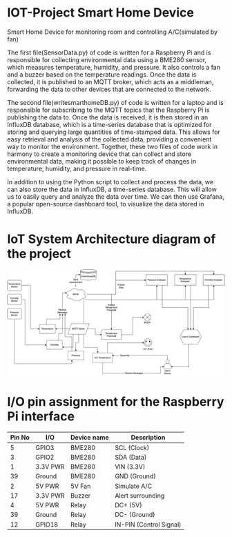 # IOT-Project Smart Home Device
 Smart Home Device for monitoring room and controlling A/C(simulated by fan)
 
 The first file(SensorData.py) of code is written for a Raspberry Pi and is responsible for collecting environmental data using a BME280 sensor, which measures temperature, humidity, and pressure. It also controls a fan and a buzzer based on the temperature readings. Once the data is collected, it is published to an MQTT broker, which acts as a middleman, forwarding the data to other devices that are connected to the network.

The second file(writesmarthomeDB.py) of code is written for a laptop and is responsible for subscribing to the MQTT topics that the Raspberry Pi is publishing the data to. Once the data is received, it is then stored in an InfluxDB database, which is a time-series database that is optimized for storing and querying large quantities of time-stamped data. This allows for easy retrieval and analysis of the collected data, providing a convenient way to monitor the environment. Together, these two files of code work in harmony to create a monitoring device that can collect and store environmental data, making it possible to keep track of changes in temperature, humidity, and pressure in real-time.

In addition to using the Python script to collect and process the data, we can also store the data in InfluxDB, a time-series database. This will allow us to easily query and analyze the data over time. We can then use Grafana, a popular open-source dashboard tool, to visualize the data stored in InfluxDB.


# IoT System Architecture diagram of the project
![alt text](https://github.com/LucidDreamsAlways/IOT-Project/blob/main/ProjectDesign.jpeg?raw=true)

# I/O pin assignment for the Raspberry Pi interface 
| Pin No | I/O | Device name | Description    |
|-------|-----|-------------|----------------|
| 5     | GPIO3 | BME280    | SCL (Clock)    |
| 3     | GPIO2 | BME280    | SDA (Data)     |
| 1     | 3.3V PWR | BME280 | VIN (3.3V)    |
| 39    | Ground   | BME280 | GND (Ground)   |
| 2     | 5V PWR   | 5V Fan  | Simulate A/C   |
| 17    | 3.3V PWR | Buzzer  | Alert surrounding|
| 4     | 5V PWR   | Relay   | DC+ (5V)       |
| 39    | Ground   | Relay   | DC- (Ground)   |
| 12    | GPIO18   | Relay   | IN-PIN (Control Signal)|
